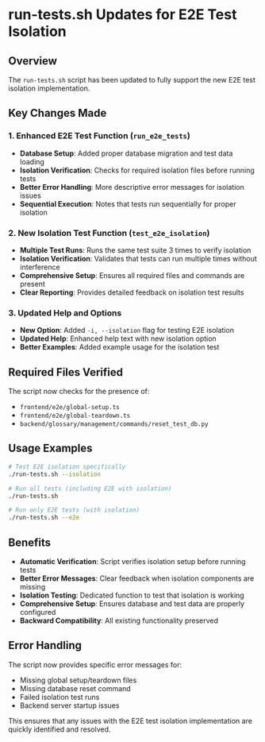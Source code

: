 # run-tests.sh Updates for E2E Test Isolation

## Overview
The `run-tests.sh` script has been updated to fully support the new E2E test isolation implementation.

## Key Changes Made

### 1. Enhanced E2E Test Function (`run_e2e_tests`)
- **Database Setup**: Added proper database migration and test data loading
- **Isolation Verification**: Checks for required isolation files before running tests
- **Better Error Handling**: More descriptive error messages for isolation issues
- **Sequential Execution**: Notes that tests run sequentially for proper isolation

### 2. New Isolation Test Function (`test_e2e_isolation`)
- **Multiple Test Runs**: Runs the same test suite 3 times to verify isolation
- **Isolation Verification**: Validates that tests can run multiple times without interference
- **Comprehensive Setup**: Ensures all required files and commands are present
- **Clear Reporting**: Provides detailed feedback on isolation test results

### 3. Updated Help and Options
- **New Option**: Added `-i, --isolation` flag for testing E2E isolation
- **Updated Help**: Enhanced help text with new isolation option
- **Better Examples**: Added example usage for the isolation test

## Required Files Verified
The script now checks for the presence of:
- `frontend/e2e/global-setup.ts`
- `frontend/e2e/global-teardown.ts`
- `backend/glossary/management/commands/reset_test_db.py`

## Usage Examples

```bash
# Test E2E isolation specifically
./run-tests.sh --isolation

# Run all tests (including E2E with isolation)
./run-tests.sh

# Run only E2E tests (with isolation)
./run-tests.sh --e2e
```

## Benefits
- **Automatic Verification**: Script verifies isolation setup before running tests
- **Better Error Messages**: Clear feedback when isolation components are missing
- **Isolation Testing**: Dedicated function to test that isolation is working
- **Comprehensive Setup**: Ensures database and test data are properly configured
- **Backward Compatibility**: All existing functionality preserved

## Error Handling
The script now provides specific error messages for:
- Missing global setup/teardown files
- Missing database reset command
- Failed isolation test runs
- Backend server startup issues

This ensures that any issues with the E2E test isolation implementation are quickly identified and resolved.
